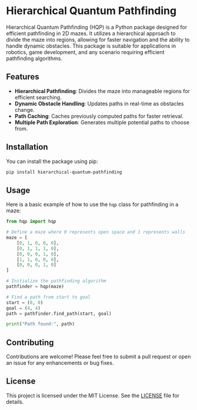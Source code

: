 # Hierarchical Quantum Pathfinding

Hierarchical Quantum Pathfinding (HQP) is a Python package designed for efficient pathfinding in 2D mazes. It utilizes a hierarchical approach to divide the maze into regions, allowing for faster navigation and the ability to handle dynamic obstacles. This package is suitable for applications in robotics, game development, and any scenario requiring efficient pathfinding algorithms.

## Features

- **Hierarchical Pathfinding**: Divides the maze into manageable regions for efficient searching.
- **Dynamic Obstacle Handling**: Updates paths in real-time as obstacles change.
- **Path Caching**: Caches previously computed paths for faster retrieval.
- **Multiple Path Exploration**: Generates multiple potential paths to choose from.

## Installation

You can install the package using pip:

```bash
pip install hierarchical-quantum-pathfinding
```

## Usage

Here is a basic example of how to use the `hqp` class for pathfinding in a maze:

```python
from hqp import hqp

# Define a maze where 0 represents open space and 1 represents walls
maze = [
    [0, 1, 0, 0, 0],
    [0, 1, 1, 1, 0],
    [0, 0, 0, 1, 0],
    [1, 1, 0, 0, 0],
    [0, 0, 0, 1, 0]
]

# Initialize the pathfinding algorithm
pathfinder = hqp(maze)

# Find a path from start to goal
start = (0, 0)
goal = (4, 4)
path = pathfinder.find_path(start, goal)

print("Path found:", path)
```

## Contributing

Contributions are welcome! Please feel free to submit a pull request or open an issue for any enhancements or bug fixes.

## License

This project is licensed under the MIT License. See the [LICENSE](LICENSE) file for details.